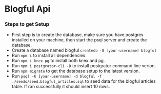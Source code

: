 # Blogful Api

### Steps to get Setup
- First step is to create the database, make sure you have postgres installed on your machine, then start the psql server and create the database. 
- Create a database named blogful `createdb -U [your-username] blogful`
- Run `npm i` to install all dependencies
- Run `npm i knex pg` to install both knex and pg.
- Run `npm i postgrator-cli -D` to install postgrator command line verion. 
- Run `npm migrate` to get the database setup to the latest version. 
- Run `psql -U [your-username] -d blogful -f ./seeds/seed.blogful_articles.sql` to seed data for the blogful articles table. If ran successfully it should insert 10 rows.